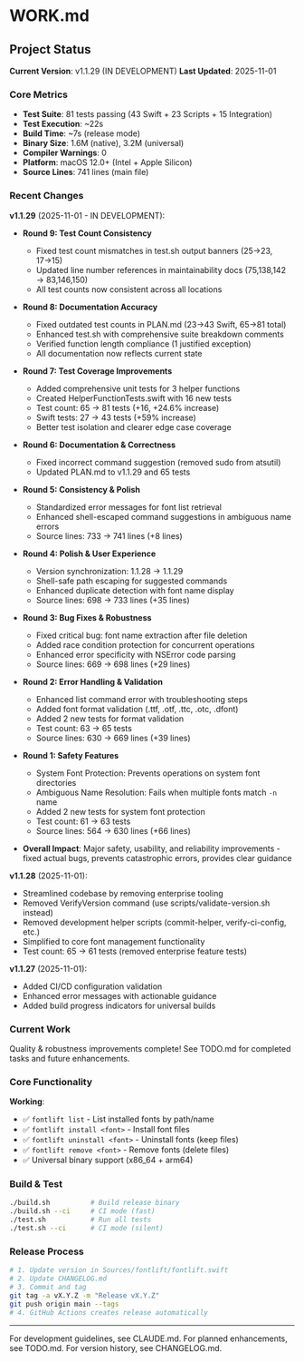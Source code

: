 # WORK.md
<!-- this_file: WORK.md -->

## Project Status

**Current Version**: v1.1.29 (IN DEVELOPMENT)
**Last Updated**: 2025-11-01

### Core Metrics

- **Test Suite**: 81 tests passing (43 Swift + 23 Scripts + 15 Integration)
- **Test Execution**: ~22s
- **Build Time**: ~7s (release mode)
- **Binary Size**: 1.6M (native), 3.2M (universal)
- **Compiler Warnings**: 0
- **Platform**: macOS 12.0+ (Intel + Apple Silicon)
- **Source Lines**: 741 lines (main file)

### Recent Changes

**v1.1.29** (2025-11-01 - IN DEVELOPMENT):
- **Round 9: Test Count Consistency**
  - Fixed test count mismatches in test.sh output banners (25→23, 17→15)
  - Updated line number references in maintainability docs (75,138,142 → 83,146,150)
  - All test counts now consistent across all locations

- **Round 8: Documentation Accuracy**
  - Fixed outdated test counts in PLAN.md (23→43 Swift, 65→81 total)
  - Enhanced test.sh with comprehensive suite breakdown comments
  - Verified function length compliance (1 justified exception)
  - All documentation now reflects current state

- **Round 7: Test Coverage Improvements**
  - Added comprehensive unit tests for 3 helper functions
  - Created HelperFunctionTests.swift with 16 new tests
  - Test count: 65 → 81 tests (+16, +24.6% increase)
  - Swift tests: 27 → 43 tests (+59% increase)
  - Better test isolation and clearer edge case coverage

- **Round 6: Documentation & Correctness**
  - Fixed incorrect command suggestion (removed sudo from atsutil)
  - Updated PLAN.md to v1.1.29 and 65 tests

- **Round 5: Consistency & Polish**
  - Standardized error messages for font list retrieval
  - Enhanced shell-escaped command suggestions in ambiguous name errors
  - Source lines: 733 → 741 lines (+8 lines)

- **Round 4: Polish & User Experience**
  - Version synchronization: 1.1.28 → 1.1.29
  - Shell-safe path escaping for suggested commands
  - Enhanced duplicate detection with font name display
  - Source lines: 698 → 733 lines (+35 lines)

- **Round 3: Bug Fixes & Robustness**
  - Fixed critical bug: font name extraction after file deletion
  - Added race condition protection for concurrent operations
  - Enhanced error specificity with NSError code parsing
  - Source lines: 669 → 698 lines (+29 lines)

- **Round 2: Error Handling & Validation**
  - Enhanced list command error with troubleshooting steps
  - Added font format validation (.ttf, .otf, .ttc, .otc, .dfont)
  - Added 2 new tests for format validation
  - Test count: 63 → 65 tests
  - Source lines: 630 → 669 lines (+39 lines)

- **Round 1: Safety Features**
  - System Font Protection: Prevents operations on system font directories
  - Ambiguous Name Resolution: Fails when multiple fonts match `-n` name
  - Added 2 new tests for system font protection
  - Test count: 61 → 63 tests
  - Source lines: 564 → 630 lines (+66 lines)

- **Overall Impact**: Major safety, usability, and reliability improvements - fixed actual bugs, prevents catastrophic errors, provides clear guidance

**v1.1.28** (2025-11-01):
- Streamlined codebase by removing enterprise tooling
- Removed VerifyVersion command (use scripts/validate-version.sh instead)
- Removed development helper scripts (commit-helper, verify-ci-config, etc.)
- Simplified to core font management functionality
- Test count: 65 → 61 tests (removed enterprise feature tests)

**v1.1.27** (2025-11-01):
- Added CI/CD configuration validation
- Enhanced error messages with actionable guidance
- Added build progress indicators for universal builds

### Current Work

Quality & robustness improvements complete! See TODO.md for completed tasks and future enhancements.

### Core Functionality

**Working**:
- ✅ `fontlift list` - List installed fonts by path/name
- ✅ `fontlift install <font>` - Install font files
- ✅ `fontlift uninstall <font>` - Uninstall fonts (keep files)
- ✅ `fontlift remove <font>` - Remove fonts (delete files)
- ✅ Universal binary support (x86_64 + arm64)

### Build & Test

```bash
./build.sh          # Build release binary
./build.sh --ci     # CI mode (fast)
./test.sh           # Run all tests
./test.sh --ci      # CI mode (silent)
```

### Release Process

```bash
# 1. Update version in Sources/fontlift/fontlift.swift
# 2. Update CHANGELOG.md
# 3. Commit and tag
git tag -a vX.Y.Z -m "Release vX.Y.Z"
git push origin main --tags
# 4. GitHub Actions creates release automatically
```

---

For development guidelines, see CLAUDE.md.
For planned enhancements, see TODO.md.
For version history, see CHANGELOG.md.
